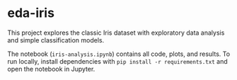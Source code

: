 # eda-iris
This project explores the classic Iris dataset with exploratory data analysis and simple classification models.

The notebook (`iris-analysis.ipynb`) contains all code, plots, and results.
To run locally, install dependencies with `pip install -r requirements.txt` and open the notebook in Jupyter.
